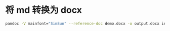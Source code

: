 # 将 md 转换为 docx

```sh
pandoc -V mainfont="SimSun" --reference-doc demo.docx -o output.docx input.md
```